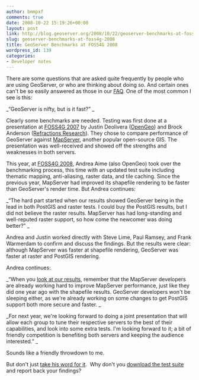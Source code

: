 ```yaml
---
author: bmmpxf
comments: true
date: 2008-10-22 15:19:26+00:00
layout: post
link: http://blog.geoserver.org/2008/10/22/geoserver-benchmarks-at-foss4g-2008/
slug: geoserver-benchmarks-at-foss4g-2008
title: GeoServer Benchmarks at FOSS4G 2008
wordpress_id: 139
categories:
- Developer notes
---
```


There are some questions that are asked quite frequently by people who are using GeoServer, or who are thinking about doing so.  And certain ones can't be so easily answered as those in our [FAQ](http://geoserver.org/display/GEOSDOC/FAQ).  One of the most common I see is this:



_“GeoServer is nifty, but is it fast?”
_





Clearly some benchmarks are needed.  Testing was first done at a presentation at [FOSS4G 2007](http://www.foss4g2007.org/presentations/view.php?abstract_id=120) by Justin Deolivera ([OpenGeo](http://opengeo.org)) and Brock Anderson ([Refractions Research](http://www.refractions.net/)).  They chose to compare performance of GeoServer against [MapServer](http://mapserver.gis.umn.edu/), another popular open-source GIS.  The presentation was well-received and showed off the strengths and weaknesses in both servers.

This year, at [FOSS4G 2008](http://conference.osgeo.org/index.php/foss4g/2008/paper/view/256), Andrea Aime (also OpenGeo) took over the benchmarking process, this time with an updated test suite including thematic mapping, anti-aliasing, raster data, and tile caching.  Since the previous year, MapServer had improved its shapefile rendering to be faster than GeoServer's render time.  But Andrea continues:



_“The hard part started when our results showed GeoServer being in the lead in both PostGIS and raster tests.  I could buy the PostGIS results, but I did not believe the raster results.  MapServer has had long-standing and well-reputed raster support, so how come the newcomer was doing better?”
_





Andrea and Justin worked directly with Steve Lime, Paul Ramsey, and Frank Warmerdam to confirm and discuss the findings.  But the results were clear:  although MapServer was faster at shapefile rendering, GeoServer was faster at raster and PostGIS rendering.

Andrea continues:



_“When you [look at our results](http://presentations.opengeo.org/2008_FOSS4G/WebMapServerPerformance-FOSS4G2008.pdf), remember that the MapServer developers are already working hard to improve MapServer performance, just like they did one year ago with the shapefile results.  GeoServer developers won't be sleeping either, as we're already working on some changes to get PostGIS support both more secure and faster.
_








_For next year, we're looking forward to doing a joint presentation that will allow each group to tune their respective servers to the best of their capabilities, and look into some extra tests. I'm looking forward to it; a bit of friendly competition is benefiting both servers and keeping the audience interested.”
_





Sounds like a friendly throwdown to me.

But don't just [take his word for it](http://presentations.opengeo.org/2008_FOSS4G/WebMapServerPerformance-FOSS4G2008.pdf).  Why don't you [download the test suite](http://presentations.opengeo.org/2008_FOSS4G/foss4g-benchmarks-data-scripts.tar.bz2) and report back your findings?
